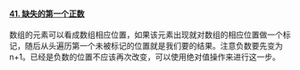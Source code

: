 #### [41. 缺失的第一个正数](https://leetcode-cn.com/problems/first-missing-positive/)

数组的元素可以看成数组相应位置，如果该元素出现就对数组的相应位置做一个标记，随后从头遍历第一个未被标记的位置就是我们要的结果。注意负数要先变为n+1。已经是负数的位置不应该再次改变，可以使用绝对值操作来进行这一步。
